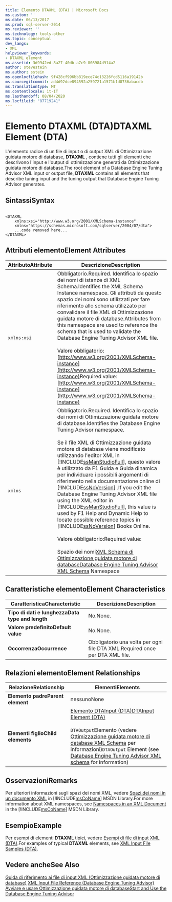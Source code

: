 ```yaml
---
title: Elemento DTAXML (DTA) | Microsoft Docs
ms.custom: ''
ms.date: 06/13/2017
ms.prod: sql-server-2014
ms.reviewer: ''
ms.technology: tools-other
ms.topic: conceptual
dev_langs:
- XML
helpviewer_keywords:
- DTAXML element
ms.assetid: 3d9942ed-8a27-40db-a7c9-808984d914a2
author: stevestein
ms.author: sstein
ms.openlocfilehash: 9f428cf996bb819ece74c13226fcd5116a19142b
ms.sourcegitcommit: ad4d92dce894592a259721a1571b1d8736abacdb
ms.translationtype: MT
ms.contentlocale: it-IT
ms.lasthandoff: 08/04/2020
ms.locfileid: "87719241"
---
```

# <a name="dtaxml-element-dta"></a><span data-ttu-id="1c4c0-102">Elemento DTAXML (DTA)</span><span class="sxs-lookup"><span data-stu-id="1c4c0-102">DTAXML Element (DTA)</span></span>
  <span data-ttu-id="1c4c0-103">L'elemento radice di un file di input o di output XML di Ottimizzazione guidata motore di database, **DTAXML** , contiene tutti gli elementi che descrivono l'input e l'output di ottimizzazione generati da Ottimizzazione guidata motore di database.</span><span class="sxs-lookup"><span data-stu-id="1c4c0-103">The root element of a Database Engine Tuning Advisor XML input or output file, **DTAXML** contains all elements that describe tuning input and the tuning output that Database Engine Tuning Advisor generates.</span></span>  
  
## <a name="syntax"></a><span data-ttu-id="1c4c0-104">Sintassi</span><span class="sxs-lookup"><span data-stu-id="1c4c0-104">Syntax</span></span>  
  
```  
  
<DTAXML   
    xmlns:xsi="http://www.w3.org/2001/XMLSchema-instance"   
    xmlns="https://schemas.microsoft.com/sqlserver/2004/07/dta">  
    ...code removed here...  
</DTAXML>  
```  
  
## <a name="element-attributes"></a><span data-ttu-id="1c4c0-105">Attributi elemento</span><span class="sxs-lookup"><span data-stu-id="1c4c0-105">Element Attributes</span></span>  
  
|<span data-ttu-id="1c4c0-106">Attributo</span><span class="sxs-lookup"><span data-stu-id="1c4c0-106">Attribute</span></span>|<span data-ttu-id="1c4c0-107">Descrizione</span><span class="sxs-lookup"><span data-stu-id="1c4c0-107">Description</span></span>|  
|---------------|-----------------|  
|`xmlns:xsi`|<span data-ttu-id="1c4c0-108">Obbligatorio.</span><span class="sxs-lookup"><span data-stu-id="1c4c0-108">Required.</span></span> <span data-ttu-id="1c4c0-109">Identifica lo spazio dei nomi di istanze di XML Schema.</span><span class="sxs-lookup"><span data-stu-id="1c4c0-109">Identifies the XML Schema Instance namespace.</span></span> <span data-ttu-id="1c4c0-110">Gli attributi da questo spazio dei nomi sono utilizzati per fare riferimento allo schema utilizzato per convalidare il file XML di Ottimizzazione guidata motore di database.</span><span class="sxs-lookup"><span data-stu-id="1c4c0-110">Attributes from this namespace are used to reference the schema that is used to validate the Database Engine Tuning Advisor XML file.</span></span><br /><br /> <span data-ttu-id="1c4c0-111">Valore obbligatorio: [http://www.w3.org/2001/XMLSchema-instance](http://www.w3.org/2001/XMLSchema-instance)</span><span class="sxs-lookup"><span data-stu-id="1c4c0-111">Required value: [http://www.w3.org/2001/XMLSchema-instance](http://www.w3.org/2001/XMLSchema-instance)</span></span>|  
|`xmlns`|<span data-ttu-id="1c4c0-112">Obbligatorio.</span><span class="sxs-lookup"><span data-stu-id="1c4c0-112">Required.</span></span> <span data-ttu-id="1c4c0-113">Identifica lo spazio dei nomi di Ottimizzazione guidata motore di database.</span><span class="sxs-lookup"><span data-stu-id="1c4c0-113">Identifies the Database Engine Tuning Advisor namespace.</span></span><br /><br /> <span data-ttu-id="1c4c0-114">Se il file XML di Ottimizzazione guidata motore di database viene modificato utilizzando l'editor XML in [!INCLUDE[ssManStudioFull](../../includes/ssmanstudiofull-md.md)], questo valore è utilizzato da F1 Guida e Guida dinamica per individuare i possibili argomenti di riferimento nella documentazione online di [!INCLUDE[ssNoVersion](../../includes/ssnoversion-md.md)] .</span><span class="sxs-lookup"><span data-stu-id="1c4c0-114">If you edit the Database Engine Tuning Advisor XML file using the XML editor in [!INCLUDE[ssManStudioFull](../../includes/ssmanstudiofull-md.md)], this value is used by F1 Help and Dynamic Help to locate possible reference topics in [!INCLUDE[ssNoVersion](../../includes/ssnoversion-md.md)] Books Online.</span></span><br /><br /> <span data-ttu-id="1c4c0-115">Valore obbligatorio:</span><span class="sxs-lookup"><span data-stu-id="1c4c0-115">Required value:</span></span><br /><br /> <span data-ttu-id="1c4c0-116">Spazio dei nomi[XML Schema di Ottimizzazione guidata motore di database](https://go.microsoft.com/fwlink/?LinkId=43100)</span><span class="sxs-lookup"><span data-stu-id="1c4c0-116">[Database Engine Tuning Advisor XML Schema](https://go.microsoft.com/fwlink/?LinkId=43100) Namespace</span></span>|  
  
## <a name="element-characteristics"></a><span data-ttu-id="1c4c0-117">Caratteristiche elemento</span><span class="sxs-lookup"><span data-stu-id="1c4c0-117">Element Characteristics</span></span>  
  
|<span data-ttu-id="1c4c0-118">Caratteristica</span><span class="sxs-lookup"><span data-stu-id="1c4c0-118">Characteristic</span></span>|<span data-ttu-id="1c4c0-119">Descrizione</span><span class="sxs-lookup"><span data-stu-id="1c4c0-119">Description</span></span>|  
|--------------------|-----------------|  
|<span data-ttu-id="1c4c0-120">**Tipo di dati e lunghezza**</span><span class="sxs-lookup"><span data-stu-id="1c4c0-120">**Data type and length**</span></span>|<span data-ttu-id="1c4c0-121">No.</span><span class="sxs-lookup"><span data-stu-id="1c4c0-121">None.</span></span>|  
|<span data-ttu-id="1c4c0-122">**Valore predefinito**</span><span class="sxs-lookup"><span data-stu-id="1c4c0-122">**Default value**</span></span>|<span data-ttu-id="1c4c0-123">No.</span><span class="sxs-lookup"><span data-stu-id="1c4c0-123">None.</span></span>|  
|<span data-ttu-id="1c4c0-124">**Occorrenza**</span><span class="sxs-lookup"><span data-stu-id="1c4c0-124">**Occurrence**</span></span>|<span data-ttu-id="1c4c0-125">Obbligatorio una volta per ogni file DTA XML.</span><span class="sxs-lookup"><span data-stu-id="1c4c0-125">Required once per DTA XML file.</span></span>|  
  
## <a name="element-relationships"></a><span data-ttu-id="1c4c0-126">Relazioni elemento</span><span class="sxs-lookup"><span data-stu-id="1c4c0-126">Element Relationships</span></span>  
  
|<span data-ttu-id="1c4c0-127">Relazione</span><span class="sxs-lookup"><span data-stu-id="1c4c0-127">Relationship</span></span>|<span data-ttu-id="1c4c0-128">Elementi</span><span class="sxs-lookup"><span data-stu-id="1c4c0-128">Elements</span></span>|  
|------------------|--------------|  
|<span data-ttu-id="1c4c0-129">**Elemento padre**</span><span class="sxs-lookup"><span data-stu-id="1c4c0-129">**Parent element**</span></span>|<span data-ttu-id="1c4c0-130">nessuno</span><span class="sxs-lookup"><span data-stu-id="1c4c0-130">None</span></span>|  
|<span data-ttu-id="1c4c0-131">**Elementi figlio**</span><span class="sxs-lookup"><span data-stu-id="1c4c0-131">**Child elements**</span></span>|[<span data-ttu-id="1c4c0-132">Elemento DTAInput &#40;DTA&#41;</span><span class="sxs-lookup"><span data-stu-id="1c4c0-132">DTAInput Element &#40;DTA&#41;</span></span>](dtainput-element-dta.md)<br /><br /> <span data-ttu-id="1c4c0-133">`DTAOutput`Elemento (vedere [Ottimizzazione guidata motore di database XML Schema](https://schemas.microsoft.com/sqlserver/) per informazioni)</span><span class="sxs-lookup"><span data-stu-id="1c4c0-133">`DTAOutput` Element (see [Database Engine Tuning Advisor XML schema](https://schemas.microsoft.com/sqlserver/) for information)</span></span>|  
  
## <a name="remarks"></a><span data-ttu-id="1c4c0-134">Osservazioni</span><span class="sxs-lookup"><span data-stu-id="1c4c0-134">Remarks</span></span>  
 <span data-ttu-id="1c4c0-135">Per ulteriori informazioni sugli spazi dei nomi XML, vedere [Spazi dei nomi in un documento XML](https://go.microsoft.com/fwlink/?LinkId=7341) in [!INCLUDE[msCoName](../../includes/msconame-md.md)] MSDN Library.</span><span class="sxs-lookup"><span data-stu-id="1c4c0-135">For more information about XML namespaces, see [Namespaces in an XML Document](https://go.microsoft.com/fwlink/?LinkId=7341) in the [!INCLUDE[msCoName](../../includes/msconame-md.md)] MSDN Library.</span></span>  
  
## <a name="example"></a><span data-ttu-id="1c4c0-136">Esempio</span><span class="sxs-lookup"><span data-stu-id="1c4c0-136">Example</span></span>  
 <span data-ttu-id="1c4c0-137">Per esempi di elementi **DTAXML** tipici, vedere [Esempi di file di input XML &#40;DTA&#41;](xml-input-file-samples-dta.md).</span><span class="sxs-lookup"><span data-stu-id="1c4c0-137">For examples of typical **DTAXML** elements, see [XML Input File Samples &#40;DTA&#41;](xml-input-file-samples-dta.md).</span></span>  
  
## <a name="see-also"></a><span data-ttu-id="1c4c0-138">Vedere anche</span><span class="sxs-lookup"><span data-stu-id="1c4c0-138">See Also</span></span>  
 <span data-ttu-id="1c4c0-139">[Guida di riferimento ai file di input XML &#40;Ottimizzazione guidata motore di database&#41;](xml-input-file-reference-database-engine-tuning-advisor.md) </span><span class="sxs-lookup"><span data-stu-id="1c4c0-139">[XML Input File Reference &#40;Database Engine Tuning Advisor&#41;](xml-input-file-reference-database-engine-tuning-advisor.md) </span></span>  
 [<span data-ttu-id="1c4c0-140">Avviare e usare Ottimizzazione guidata motore di database</span><span class="sxs-lookup"><span data-stu-id="1c4c0-140">Start and Use the Database Engine Tuning Advisor</span></span>](../../relational-databases/performance/start-and-use-the-database-engine-tuning-advisor.md)  
  
  
